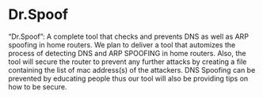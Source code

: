# Dr.Spoof
“Dr.Spoof”: A complete tool that checks and prevents DNS as well as ARP spoofing in home routers. We plan to deliver a tool that automizes the process of detecting DNS and ARP SPOOFING in home routers. Also, the tool will secure the router to prevent any further attacks by creating a file containing the list of mac address(s) of the attackers. DNS Spoofing can be prevented by educating people thus our tool will also be providing tips on how to be secure.
